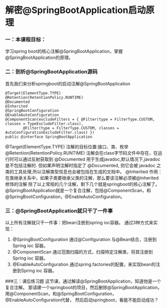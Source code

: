 # 解密@SpringBootApplication启动原理
### 一：本课程目标：
学习spring boot的核心注解@SpringBootApplication，掌握@SpringBootApplication的原理。

### 二：剖析@SpringBootApplication源码
首先我们来分析springboot的启动注解@SpringBootApplication
``` 
@Target(ElementType.TYPE)
@Retention(RetentionPolicy.RUNTIME)
@Documented
@Inherited
@SpringBootConfiguration
@EnableAutoConfiguration
@ComponentScan(excludeFilters = { @Filter(type = FilterType.CUSTOM, classes = TypeExcludeFilter.class),
		@Filter(type = FilterType.CUSTOM, classes = AutoConfigurationExcludeFilter.class) })
public @interface SpringBootApplication 
```
@Target(ElementType.TYPE)  注解的目标位置:接口、类、枚举
@Retention(RetentionPolicy.RUNTIME)  注解会在class字节码文件中存在，在运行时可以通过反射获取到
@Documented 用于生成javadoc,默认情况下,javadoc是不包括注解的. 但如果声明注解时指定了 @Documented,
则它会被 javadoc 之类的工具处理,所以注解类型信息也会被包括在生成的文档中。
@Inherited 作用：在类继承关系中，如果子类要继承父类的注解，那么要该注解必须被@Inherited修饰的注解
除了以上常规的几个注解，剩下几个就是springboot的核心注解了。
@SpringBootApplication就是一个复合注解，包括@ComponentScan，和@SpringBootConfiguration，@EnableAutoConfiguration。

### 三：@SpringBootApplication就只干了一件事
以上所有注解就只干一件事：把bean注册到spring ioc容器。
通过3种方式来实现：
1. @SpringBootConfiguration 通过@Configuration 与@Bean结合，注册到Spring ioc 容器。
2. @ComponentScan  通过范围扫描的方式，扫描特定注解类，将其注册到Spring ioc 容器。
3. @EnableAutoConfiguration 通过spring.factories的配置，来实现bean的注册到Spring ioc 容器。


###三：课后练习题
这节课，通过解读@SpringBootApplication，知道他是一个复合注解。
那请建一个springboot的项目，然后删除@SpringBootApplication，
用@ComponentScan，和@SpringBootConfiguration，@EnableAutoConfiguration代替，
然后启动springboot，看能不能启动成功？